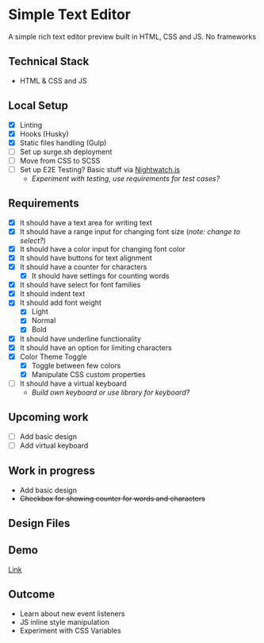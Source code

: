 # Simple Text Editor

A simple rich text editor preview built in HTML, CSS and JS. No frameworks

## Technical Stack

* HTML & CSS and JS

## Local Setup

* [x] Linting
* [x] Hooks (Husky)
* [x] Static files handling (Gulp)
* [ ] Set up surge.sh deployment
* [ ] Move from CSS to SCSS
* [ ] Set up E2E Testing? Basic stuff via [Nightwatch.js](http://nightwatchjs.org/)
    - _Experiment with testing, use requirements for test cases?_

## Requirements

* [x] It should have a text area for writing text
* [x] It should have a range input for changing font size (*note: change to select?*)
* [x] It should have a color input for changing font color
* [x] It should have buttons for text alignment
* [x] It should have a counter for characters
    - [x] It should have settings for counting words
* [x] It should have select for font families
* [x] It should indent text
* [x] It should add font weight
    - [x] Light
    - [x] Normal
    - [x] Bold
* [x] It should have underline functionality
* [x] It should have an option for limiting characters
* [x] Color Theme Toggle
  - [x] Toggle between few colors
  - [x] Manipulate CSS custom properties
* [ ] It should have a virtual keyboard
  - _Build own keyboard or use library for keyboard?_

## Upcoming work
* [ ] Add basic design
* [ ] Add virtual keyboard

## Work in progress
* Add basic design
* ~~Checkbox for showing counter for words and characters~~

## Design Files

## Demo
[Link](https://text-editor.surge.sh/)

## Outcome

* Learn about new event listeners
* JS inline style manipulation
* Experiment with CSS Variables

